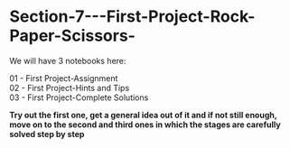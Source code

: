 # Section-7---First-Project-Rock-Paper-Scissors-

We will have 3 notebooks here:

01 - First Project-Assignment  
02 - First Project-Hints and Tips  
03 - First Project-Complete Solutions

**Try out the first one, get a general idea out of it and if not still enough, move on to the second and third ones in which the stages are carefully solved step by step**
